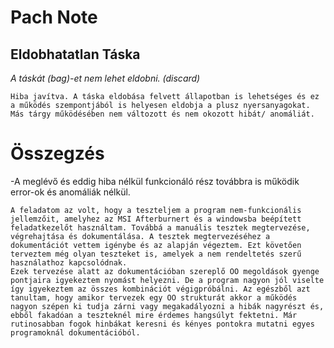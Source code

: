 # Pach Note

## Eldobhatatlan Táska

_A táskát (bag)-et nem lehet eldobni. (discard)_

    Hiba javítva. A táska eldobása felvett állapotban is lehetséges és ez a működés szempontjából is helyesen eldobja a plusz nyersanyagokat.
    Más tárgy működésében nem változott és nem okozott hibát/ anomáliát.

# Összegzés

-A meglévő és eddig hiba nélkül funkcionáló rész továbbra is működik error-ok és anomáliák nélkül.

    A feladatom az volt, hogy a teszteljem a program nem-funkcionális jellemzőit, amelyhez az MSI Afterburnert és a windowsba beépített feladatkezelőt használtam. Továbbá a manuális tesztek megtervezése, végrehajtása és dokumentálása. A tesztek megtervezéséhez a dokumentációt vettem igénybe és az alapján végeztem. Ezt követően terveztem még olyan teszteket is, amelyek a nem rendeltetés szerű használathoz kapcsolódnak.
    Ezek tervezése alatt az dokumentációban szereplő OO megoldások gyenge pontjaira igyekeztem nyomást helyezni. De a program nagyon jól viselte így igyekeztem az összes kombinációt végigpróbálni. Az egészből azt tanultam, hogy amikor tervezek egy OO strukturát akkor a működés nagyon szépen ki tudja zárni vagy megakadályozni a hibák nagyrészt és, ebből fakadóan a teszteknél mire érdemes hangsúlyt fektetni. Már rutinosabban fogok hinbákat keresni és kényes pontokra mutatni egyes programoknál dokumentációból.

